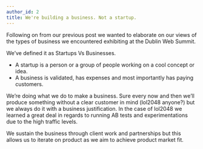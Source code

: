 ```yaml
---
author_id: 2
title: We're building a business. Not a startup.
---
```

Following on from our previous post we wanted to elaborate on our views of the types of business we encountered exhibiting at the Dublin Web Summit.

We’ve defined it as Startups Vs Businesses.

* A startup is a person or a group of people working on a cool concept or idea.
* A business is validated, has expenses and most importantly has paying customers.

We’re doing what we do to make a business. Sure every now and then we’ll produce something without a clear customer in mind (lol2048 anyone?) but we always do it with a business justification. In the case of lol2048 we learned a great deal in regards to running AB tests and experimentations due to the high traffic levels.

We sustain the business through client work and partnerships but this allows us to iterate on product as we aim to achieve product market fit.


